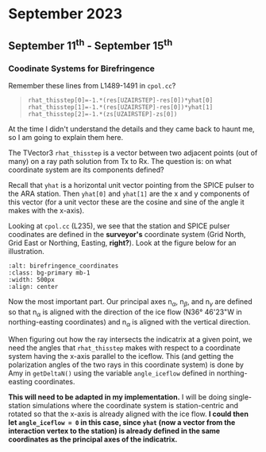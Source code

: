 # September 2023

## September 11<sup>th</sup> - September 15<sup>th</sup>

### Coodinate Systems for Birefringence 

Remember these lines from L1489-1491 in `cpol.cc`?

> `rhat_thisstep[0]=-1.*(res[UZAIRSTEP]-res[0])*yhat[0]`
        `rhat_thisstep[1]=-1.*(res[UZAIRSTEP]-res[0])*yhat[1]`
        `rhat_thisstep[2]=-1.*(zs[UZAIRSTEP]-zs[0])`

At the time I didn't understand the details and they came back to haunt me, so I am going to explain them here. 

The TVector3 `rhat_thisstep` is a vector between two adjacent points (out of many) on a ray path solution from Tx to Rx. The question is: on what coordinate system are its components defined? 

Recall that `yhat` is a horizontal unit vector pointing from the SPICE pulser to the ARA station. Then `yhat[0]` and `yhat[1]` are the x and y components of this vector (for a unit vector these are the cosine and sine of the angle it makes with the x-axis). 

Looking at `cpol.cc` (L235), we see that the station and SPICE pulser coodinates are defined in the **surveyor's** coordinate system (Grid North, Grid East or Northing, Easting, **right?**). Look at the figure below for an illustration.


```{image} ../images/birefringence_coordinates.png
:alt: birefringence_coordinates
:class: bg-primary mb-1
:width: 500px
:align: center
```



Now the most important part. Our principal axes n<sub>$\alpha$</sub>, n<sub>$\beta$</sub>, and n<sub>$\gamma$</sub> are defined so that n<sub>$\alpha$</sub> is aligned with the direction of the ice flow (N36° 46'23"W in northing-easting coordinates) and n<sub>$\alpha$</sub> is aligned with the vertical direction. 

When figuring out how the ray intersects the indicatrix at a given point, we need the angles that `rhat_thisstep` makes with respect to a coordinate system having the x-axis parallel to the iceflow. This (and getting the polarization angles of the two rays in this coordinate system) is done by Amy in `getDeltaN()` using the variable `angle_iceflow` defined in northing-easting coordinates.

**This will need to be adapted in my implementation.** I will be doing single-station simulations where the coordinate system is station-centric and rotated so that the x-axis is already aligned with the ice flow. **I could then let `angle_iceflow = 0` in this case, since `yhat` (now a vector from the interaction vertex to the station) is already defined in the same coordinates as the principal axes of the indicatrix.**
